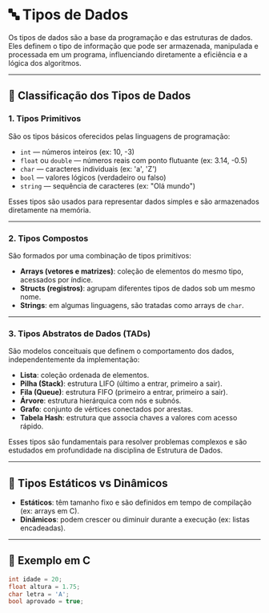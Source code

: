 # 🔤 Tipos de Dados

Os tipos de dados são a base da programação e das estruturas de dados. Eles definem o tipo de informação que pode ser armazenada, manipulada e processada em um programa, influenciando diretamente a eficiência e a lógica dos algoritmos.

---

## 🧩 Classificação dos Tipos de Dados

### 1. **Tipos Primitivos**

São os tipos básicos oferecidos pelas linguagens de programação:

- `int` — números inteiros (ex: 10, -3)
- `float` ou `double` — números reais com ponto flutuante (ex: 3.14, -0.5)
- `char` — caracteres individuais (ex: 'a', 'Z')
- `bool` — valores lógicos (verdadeiro ou falso)
- `string` — sequência de caracteres (ex: "Olá mundo")

Esses tipos são usados para representar dados simples e são armazenados diretamente na memória.

---

### 2. **Tipos Compostos**

São formados por uma combinação de tipos primitivos:

- **Arrays (vetores e matrizes)**: coleção de elementos do mesmo tipo, acessados por índice.
- **Structs (registros)**: agrupam diferentes tipos de dados sob um mesmo nome.
- **Strings**: em algumas linguagens, são tratadas como arrays de `char`.

---

### 3. **Tipos Abstratos de Dados (TADs)**

São modelos conceituais que definem o comportamento dos dados, independentemente da implementação:

- **Lista**: coleção ordenada de elementos.
- **Pilha (Stack)**: estrutura LIFO (último a entrar, primeiro a sair).
- **Fila (Queue)**: estrutura FIFO (primeiro a entrar, primeiro a sair).
- **Árvore**: estrutura hierárquica com nós e subnós.
- **Grafo**: conjunto de vértices conectados por arestas.
- **Tabela Hash**: estrutura que associa chaves a valores com acesso rápido.

Esses tipos são fundamentais para resolver problemas complexos e são estudados em profundidade na disciplina de Estrutura de Dados.

---

## 🧠 Tipos Estáticos vs Dinâmicos

- **Estáticos**: têm tamanho fixo e são definidos em tempo de compilação (ex: arrays em C).
- **Dinâmicos**: podem crescer ou diminuir durante a execução (ex: listas encadeadas).

---

## 📌 Exemplo em C

```c
int idade = 20;
float altura = 1.75;
char letra = 'A';
bool aprovado = true;


